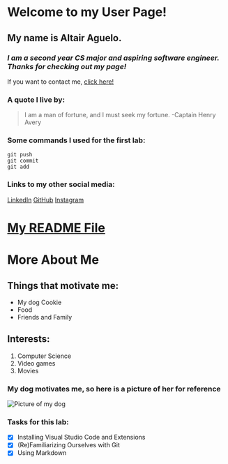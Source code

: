 # Welcome to my User Page!
## My name is **Altair Aguelo.**
###  *I am a second year CS major and aspiring software engineer. Thanks for checking out my page!* 
If you want to contact me, [click here!](###links-to-my-other-social-media:)
### A quote I live by: 
> I am a man of fortune, and I must seek my fortune. -Captain Henry Avery

### Some commands I used for the first lab:
```
git push
git commit
git add
```
### Links to my other social media:
[LinkedIn](https://www.linkedin.com/in/altair-aguelo/)
[GitHub](https://github.com/altairaguelo)
[Instagram](https://www.instagram.com/altairlanceaguelo/)

# [My README File](README.md)
# **More About Me**
## Things that motivate me:
- My dog Cookie
- Food
- Friends and Family

## Interests:
1. Computer Science
2. Video games
3. Movies
### My dog motivates me, so here is a picture of her for reference
![Picture of my dog](https://drive.google.com/file/d/1u6FfQKXsdhd7MKEPxNPmjlFMr5f1ik5R/view?usp=sharing)

### Tasks for this lab:
- [x] Installing Visual Studio Code and Extensions
- [x] (Re)Familiarizing Ourselves with Git
- [x] Using Markdown